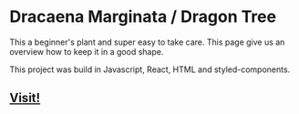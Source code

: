 # Dracaena Marginata / Dragon Tree

This a beginner's plant and super easy to take care. This page give us an overview how to keep it in a good shape.

This project was build in Javascript, React, HTML and styled-components.

## [Visit!](https://dracaena-marginata.netlify.app/)

